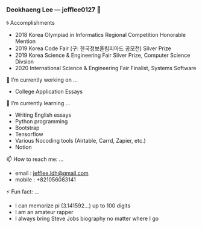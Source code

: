### Deokhaeng Lee — jefflee0127 👋

:cyclone: Accomplishments 

- 2018 Korea Olympiad in Informatics Regional Competition Honorable Mention 
- 2019 Korea Code Fair (구: 한국정보올림피아드 공모전) Silver Prize 
- 2019 Korea Science & Engineering Fair Silver Prize, Computer Science Divsion 
- 2020 International Science & Engineering Fair Finalist, Systems Software 

🔭 I’m currently working on ...

- College Application Essays 

🌱 I’m currently learning ...

- Writing English essays 
- Python programming 
- Bootstrap 
- Tensorflow 
- Various Nocoding tools (Airtable, Carrd, Zapier, etc.) 
- Notion 


📫 How to reach me: ...

- email : jefflee.ldh@gmail.com 
- mobile : +821056083141

⚡ Fun fact: ...

- I can memorize pi (3.141592...) up to 100 digits 
- I am an amateur rapper 
- I always bring Steve Jobs biography no matter where I go 
